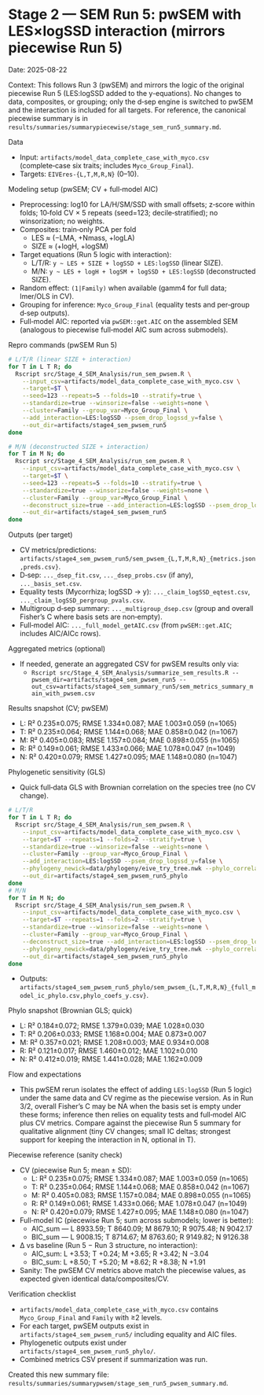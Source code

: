 # Stage 2 — SEM Run 5: pwSEM with LES×logSSD interaction (mirrors piecewise Run 5)

Date: 2025-08-22

Context: This follows Run 3 (pwSEM) and mirrors the logic of the original piecewise Run 5 (LES:logSSD added to the y-equations). No changes to data, composites, or grouping; only the d‑sep engine is switched to pwSEM and the interaction is included for all targets. For reference, the canonical piecewise summary is in `results/summaries/summarypiecewise/stage_sem_run5_summary.md`.

Data
- Input: `artifacts/model_data_complete_case_with_myco.csv` (complete‑case six traits; includes `Myco_Group_Final`).
- Targets: `EIVEres-{L,T,M,R,N}` (0–10).

Modeling setup (pwSEM; CV + full‑model AIC)
- Preprocessing: log10 for LA/H/SM/SSD with small offsets; z‑score within folds; 10‑fold CV × 5 repeats (seed=123; decile‑stratified); no winsorization; no weights.
- Composites: train‑only PCA per fold
  - LES ≈ (−LMA, +Nmass, +logLA)
  - SIZE ≈ (+logH, +logSM)
- Target equations (Run 5 logic with interaction):
  - L/T/R: `y ~ LES + SIZE + logSSD + LES:logSSD` (linear SIZE).
  - M/N: `y ~ LES + logH + logSM + logSSD + LES:logSSD` (deconstructed SIZE).
- Random effect: `(1|Family)` when available (gamm4 for full data; lmer/OLS in CV).
- Grouping for inference: `Myco_Group_Final` (equality tests and per‑group d‑sep outputs).
- Full‑model AIC: reported via `pwSEM::get.AIC` on the assembled SEM (analogous to piecewise full‑model AIC sum across submodels).

Repro commands (pwSEM Run 5)
```bash
# L/T/R (linear SIZE + interaction)
for T in L T R; do
  Rscript src/Stage_4_SEM_Analysis/run_sem_pwsem.R \
    --input_csv=artifacts/model_data_complete_case_with_myco.csv \
    --target=$T \
    --seed=123 --repeats=5 --folds=10 --stratify=true \
    --standardize=true --winsorize=false --weights=none \
    --cluster=Family --group_var=Myco_Group_Final \
    --add_interaction=LES:logSSD --psem_drop_logssd_y=false \
    --out_dir=artifacts/stage4_sem_pwsem_run5
done

# M/N (deconstructed SIZE + interaction)
for T in M N; do
  Rscript src/Stage_4_SEM_Analysis/run_sem_pwsem.R \
    --input_csv=artifacts/model_data_complete_case_with_myco.csv \
    --target=$T \
    --seed=123 --repeats=5 --folds=10 --stratify=true \
    --standardize=true --winsorize=false --weights=none \
    --cluster=Family --group_var=Myco_Group_Final \
    --deconstruct_size=true --add_interaction=LES:logSSD --psem_drop_logssd_y=false \
    --out_dir=artifacts/stage4_sem_pwsem_run5
done
```

Outputs (per target)
- CV metrics/predictions: `artifacts/stage4_sem_pwsem_run5/sem_pwsem_{L,T,M,R,N}_{metrics.json,preds.csv}`.
- D‑sep: `..._dsep_fit.csv`, `..._dsep_probs.csv` (if any), `..._basis_set.csv`.
- Equality tests (Mycorrhiza; logSSD → y): `..._claim_logSSD_eqtest.csv`, `..._claim_logSSD_pergroup_pvals.csv`.
- Multigroup d‑sep summary: `..._multigroup_dsep.csv` (group and overall Fisher’s C where basis sets are non‑empty).
- Full‑model AIC: `..._full_model_getAIC.csv` (from `pwSEM::get.AIC`; includes AIC/AICc rows).

Aggregated metrics (optional)
- If needed, generate an aggregated CSV for pwSEM results only via:
  - `Rscript src/Stage_4_SEM_Analysis/summarize_sem_results.R --pwsem_dir=artifacts/stage4_sem_pwsem_run5 --out_csv=artifacts/stage4_sem_summary_run5/sem_metrics_summary_main_with_pwsem.csv`

Results snapshot (CV; pwSEM)
- L: R² 0.235±0.075; RMSE 1.334±0.087; MAE 1.003±0.059 (n=1065)
- T: R² 0.235±0.064; RMSE 1.144±0.068; MAE 0.858±0.042 (n=1067)
- M: R² 0.405±0.083; RMSE 1.157±0.084; MAE 0.898±0.055 (n=1065)
- R: R² 0.149±0.061; RMSE 1.433±0.066; MAE 1.078±0.047 (n=1049)
- N: R² 0.420±0.079; RMSE 1.427±0.095; MAE 1.148±0.080 (n=1047)

Phylogenetic sensitivity (GLS)
- Quick full‑data GLS with Brownian correlation on the species tree (no CV change).
```bash
# L/T/R
for T in L T R; do
  Rscript src/Stage_4_SEM_Analysis/run_sem_pwsem.R \
    --input_csv=artifacts/model_data_complete_case_with_myco.csv \
    --target=$T --repeats=1 --folds=2 --stratify=true \
    --standardize=true --winsorize=false --weights=none \
    --cluster=Family --group_var=Myco_Group_Final \
    --add_interaction=LES:logSSD --psem_drop_logssd_y=false \
    --phylogeny_newick=data/phylogeny/eive_try_tree.nwk --phylo_correlation=brownian \
    --out_dir=artifacts/stage4_sem_pwsem_run5_phylo
done
# M/N
for T in M N; do
  Rscript src/Stage_4_SEM_Analysis/run_sem_pwsem.R \
    --input_csv=artifacts/model_data_complete_case_with_myco.csv \
    --target=$T --repeats=1 --folds=2 --stratify=true \
    --standardize=true --winsorize=false --weights=none \
    --cluster=Family --group_var=Myco_Group_Final \
    --deconstruct_size=true --add_interaction=LES:logSSD --psem_drop_logssd_y=false \
    --phylogeny_newick=data/phylogeny/eive_try_tree.nwk --phylo_correlation=brownian \
    --out_dir=artifacts/stage4_sem_pwsem_run5_phylo
done
```
- Outputs: `artifacts/stage4_sem_pwsem_run5_phylo/sem_pwsem_{L,T,M,R,N}_{full_model_ic_phylo.csv,phylo_coefs_y.csv}`.

Phylo snapshot (Brownian GLS; quick)
- L: R² 0.184±0.072; RMSE 1.379±0.039; MAE 1.028±0.030
- T: R² 0.206±0.033; RMSE 1.168±0.004; MAE 0.873±0.007
- M: R² 0.357±0.021; RMSE 1.208±0.003; MAE 0.934±0.008
- R: R² 0.121±0.017; RMSE 1.460±0.012; MAE 1.102±0.010
- N: R² 0.412±0.019; RMSE 1.441±0.028; MAE 1.162±0.009

Flow and expectations
- This pwSEM rerun isolates the effect of adding `LES:logSSD` (Run 5 logic) under the same data and CV regime as the piecewise version. As in Run 3/2, overall Fisher’s C may be NA when the basis set is empty under these forms; inference then relies on equality tests and full‑model AIC plus CV metrics. Compare against the piecewise Run 5 summary for qualitative alignment (tiny CV changes; small IC deltas; strongest support for keeping the interaction in N, optional in T).

Piecewise reference (sanity check)
- CV (piecewise Run 5; mean ± SD):
  - L: R² 0.235±0.075; RMSE 1.334±0.087; MAE 1.003±0.059 (n=1065)
  - T: R² 0.235±0.064; RMSE 1.144±0.068; MAE 0.858±0.042 (n=1067)
  - M: R² 0.405±0.083; RMSE 1.157±0.084; MAE 0.898±0.055 (n=1065)
  - R: R² 0.149±0.061; RMSE 1.433±0.066; MAE 1.078±0.047 (n=1049)
  - N: R² 0.420±0.079; RMSE 1.427±0.095; MAE 1.148±0.080 (n=1047)
- Full‑model IC (piecewise Run 5; sum across submodels; lower is better):
  - AIC_sum — L 8933.59; T 8640.09; M 8679.10; R 9075.48; N 9042.17
  - BIC_sum — L 9008.15; T 8714.67; M 8763.60; R 9149.82; N 9126.38
- Δ vs baseline (Run 5 − Run 3 structure, no interaction):
  - AIC_sum: L +3.53; T +0.24; M +3.65; R +3.42; N −3.04
  - BIC_sum: L +8.50; T +5.20; M +8.62; R +8.38; N +1.91
- Sanity: The pwSEM CV metrics above match the piecewise values, as expected given identical data/composites/CV.

Verification checklist
- `artifacts/model_data_complete_case_with_myco.csv` contains `Myco_Group_Final` and `Family` with ≥2 levels.
- For each target, pwSEM outputs exist in `artifacts/stage4_sem_pwsem_run5/` including equality and AIC files.
- Phylogenetic outputs exist under `artifacts/stage4_sem_pwsem_run5_phylo/`.
- Combined metrics CSV present if summarization was run.

Created this new summary file: `results/summaries/summarypwsem/stage_sem_run5_pwsem_summary.md`.
